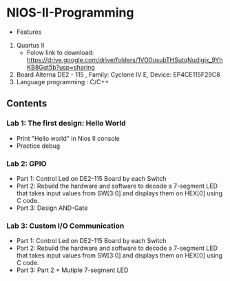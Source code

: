 # NIOS-II-Programming

- Features

1. Quartus II
   - Folow link to download: https://drive.google.com/drive/folders/1VO0usubTHSutqNudigix_9YhKB8Gqt5b?usp=sharing
3. Board Alterna DE2 - 115 ,
   Family: Cyclone IV E,
   Device: EP4CE115F29C8
4. Language programming : C/C++

## Contents

### Lab 1: The first design: Hello World

- Print "Hello world" in Nios II console
- Practice debug

### Lab 2: GPIO

- Part 1: Control Led on DE2-115 Board by each Switch
- Part 2: Rebuild the hardware and software to decode a 7-segment LED that takes input values from SW[3:0] and displays them on HEX[0] using C code.
- Part 3: Design AND-Gate

### Lab 3: Custom I/O Communication

- Part 1: Control Led on DE2-115 Board by each Switch
- Part 2: Rebuild the hardware and software to decode a 7-segment LED that takes input values from SW[3:0] and displays them on HEX[0] using C code.
- Part 3: Part 2 + Mutiple 7-segment LED
